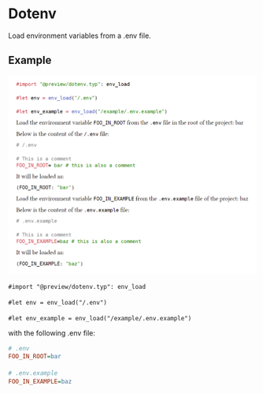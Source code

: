 # Dotenv

Load environment variables from a .env file.

## Example

![Example](./example.png)

```typ
#import "@preview/dotenv.typ": env_load

#let env = env_load("/.env")

#let env_example = env_load("/example/.env.example")
```

with the following .env file:

```ini
# .env
FOO_IN_ROOT=bar

# .env.example
FOO_IN_EXAMPLE=baz
```
